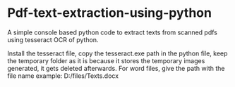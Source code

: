# Pdf-text-extraction-using-python
A simple console based python code to extract texts from scanned pdfs using tesseract OCR of python.

Install the tesseract file, copy the tesseract.exe path in the python file, keep the temporary folder as it is because it stores the temporary images generated, it gets deleted afterwards.
For word files, give the path with the file name
example: D:/files/Texts.docx
